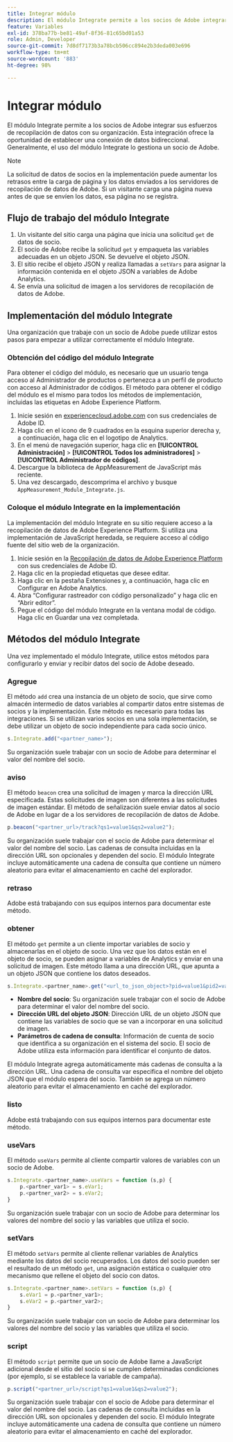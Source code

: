 ```yaml
---
title: Integrar módulo
description: El módulo Integrate permite a los socios de Adobe integrar sus esfuerzos de recopilación de datos con su organización.
feature: Variables
exl-id: 378ba77b-be81-49af-8f36-81c65bd01a53
role: Admin, Developer
source-git-commit: 7d8df7173b3a78bcb506cc894e2b3deda003e696
workflow-type: tm+mt
source-wordcount: '883'
ht-degree: 98%

---
```


# Integrar módulo

El módulo Integrate permite a los socios de Adobe integrar sus esfuerzos de recopilación de datos con su organización. Esta integración ofrece la oportunidad de establecer una conexión de datos bidireccional. Generalmente, el uso del módulo Integrate lo gestiona un socio de Adobe.

>[!NOTE]
>
>La solicitud de datos de socios en la implementación puede aumentar los retrasos entre la carga de página y los datos enviados a los servidores de recopilación de datos de Adobe. Si un visitante carga una página nueva antes de que se envíen los datos, esa página no se registra.

## Flujo de trabajo del módulo Integrate

1. Un visitante del sitio carga una página que inicia una solicitud `get` de datos de socio.
2. El socio de Adobe recibe la solicitud `get` y empaqueta las variables adecuadas en un objeto JSON. Se devuelve el objeto JSON.
3. El sitio recibe el objeto JSON y realiza llamadas a `setVars` para asignar la información contenida en el objeto JSON a variables de Adobe Analytics.
4. Se envía una solicitud de imagen a los servidores de recopilación de datos de Adobe.

## Implementación del módulo Integrate

Una organización que trabaje con un socio de Adobe puede utilizar estos pasos para empezar a utilizar correctamente el módulo Integrate.

### Obtención del código del módulo Integrate

Para obtener el código del módulo, es necesario que un usuario tenga acceso al Administrador de productos o pertenezca a un perfil de producto con acceso al Administrador de códigos. El método para obtener el código del módulo es el mismo para todos los métodos de implementación, incluidas las etiquetas en Adobe Experience Platform.

1. Inicie sesión en [experiencecloud.adobe.com](https://experiencecloud.adobe.com) con sus credenciales de Adobe ID.
1. Haga clic en el icono de 9 cuadrados en la esquina superior derecha y, a continuación, haga clic en el logotipo de Analytics.
1. En el menú de navegación superior, haga clic en **[!UICONTROL Administración]** > **[!UICONTROL Todos los administradores]** > **[!UICONTROL Administrador de códigos]**.
1. Descargue la biblioteca de AppMeasurement de JavaScript más reciente.
1. Una vez descargado, descomprima el archivo y busque `AppMeasurement_Module_Integrate.js`.

### Coloque el módulo Integrate en la implementación

La implementación del módulo Integrate en su sitio requiere acceso a la recopilación de datos de Adobe Experience Platform. Si utiliza una implementación de JavaScript heredada, se requiere acceso al código fuente del sitio web de la organización.

1. Inicie sesión en la [Recopilación de datos de Adobe Experience Platform](https://experience.adobe.com/data-collection) con sus credenciales de Adobe ID.
1. Haga clic en la propiedad etiquetas que desee editar.
1. Haga clic en la pestaña Extensiones y, a continuación, haga clic en Configurar en Adobe Analytics.
1. Abra “Configurar rastreador con código personalizado” y haga clic en “Abrir editor”.
1. Pegue el código del módulo Integrate en la ventana modal de código. Haga clic en Guardar una vez completada.

## Métodos del módulo Integrate

Una vez implementado el módulo Integrate, utilice estos métodos para configurarlo y enviar y recibir datos del socio de Adobe deseado.

### Agregue

El método `add` crea una instancia de un objeto de socio, que sirve como almacén intermedio de datos variables al compartir datos entre sistemas de socios y la implementación. Este método es necesario para todas las integraciones. Si se utilizan varios socios en una sola implementación, se debe utilizar un objeto de socio independiente para cada socio único.

```JavaScript
s.Integrate.add("<partner_name>");
```

Su organización suele trabajar con un socio de Adobe para determinar el valor del nombre del socio.

### aviso

El método `beacon` crea una solicitud de imagen y marca la dirección URL especificada. Estas solicitudes de imagen son diferentes a las solicitudes de imagen estándar. El método de señalización suele enviar datos al socio de Adobe en lugar de a los servidores de recopilación de datos de Adobe.

```JavaScript
p.beacon("<partner_url>/track?qs1=value1&qs2=value2");
```

Su organización suele trabajar con el socio de Adobe para determinar el valor del nombre del socio. Las cadenas de consulta incluidas en la dirección URL son opcionales y dependen del socio. El módulo Integrate incluye automáticamente una cadena de consulta que contiene un número aleatorio para evitar el almacenamiento en caché del explorador.

### retraso

Adobe está trabajando con sus equipos internos para documentar este método.

### obtener

El método `get` permite a un cliente importar variables de socio y almacenarlas en el objeto de socio. Una vez que los datos están en el objeto de socio, se pueden asignar a variables de Analytics y enviar en una solicitud de imagen. Este método llama a una dirección URL, que apunta a un objeto JSON que contiene los datos deseados.

```JavaScript
s.Integrate.<partner_name>.get("<url_to_json_object>?pid=value1&pid2=value2");
```

* **Nombre del socio**: Su organización suele trabajar con el socio de Adobe para determinar el valor del nombre del socio.
* **Dirección URL del objeto JSON**: Dirección URL de un objeto JSON que contiene las variables de socio que se van a incorporar en una solicitud de imagen.
* **Parámetros de cadena de consulta**: Información de cuenta de socio que identifica a su organización en el sistema del socio. El socio de Adobe utiliza esta información para identificar el conjunto de datos.

El módulo Integrate agrega automáticamente más cadenas de consulta a la dirección URL. Una cadena de consulta var especifica el nombre del objeto JSON que el módulo espera del socio. También se agrega un número aleatorio para evitar el almacenamiento en caché del explorador.

### listo

Adobe está trabajando con sus equipos internos para documentar este método.

### useVars

El método `useVars` permite al cliente compartir valores de variables con un socio de Adobe.

```JavaScript
s.Integrate.<partner_name>.useVars = function (s,p) {
    p.<partner_var1> = s.eVar1;
    p.<partner_var2> = s.eVar2;
}
```

Su organización suele trabajar con un socio de Adobe para determinar los valores del nombre del socio y las variables que utiliza el socio.

### setVars

El método `setVars` permite al cliente rellenar variables de Analytics mediante los datos del socio recuperados. Los datos del socio pueden ser el resultado de un método `get`, una asignación estática o cualquier otro mecanismo que rellene el objeto del socio con datos.

```JavaScript
s.Integrate.<partner_name>.setVars = function (s,p) {
    s.eVar1 = p.<partner_var1>;
    s.eVar2 = p.<partner_var2>;
}
```

Su organización suele trabajar con un socio de Adobe para determinar los valores del nombre del socio y las variables que utiliza el socio.

### script

El método `script` permite que un socio de Adobe llame a JavaScript adicional desde el sitio del socio si se cumplen determinadas condiciones (por ejemplo, si se establece la variable de campaña).

```JavaScript
p.script("<partner_url>/script?qs1=value1&qs2=value2");
```

Su organización suele trabajar con el socio de Adobe para determinar el valor del nombre del socio. Las cadenas de consulta incluidas en la dirección URL son opcionales y dependen del socio. El módulo Integrate incluye automáticamente una cadena de consulta que contiene un número aleatorio para evitar el almacenamiento en caché del explorador.
